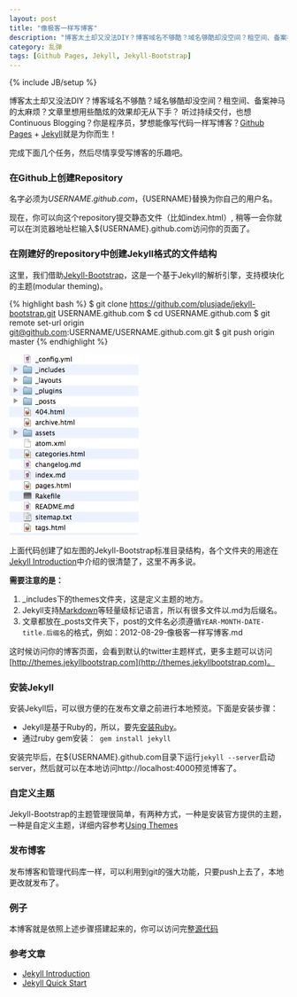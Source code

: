 ```yaml
---
layout: post
title: "像极客一样写博客"
description: "博客太土却又没法DIY？博客域名不够酷？域名够酷却没空间？租空间、备案神马的太麻烦？文章里想用些酷炫的效果却无从下手？听过持续交付，也想Continuous Blogging？你是程序员，梦想能像写代码一样写博客？[Github Pages](http://pages.github.com) + [Jekyll](http://jekyllrb.com)就是为你而生！"
category: 乱弹
tags: [Github Pages, Jekyll, Jekyll-Bootstrap]
---
```

{% include JB/setup %}

博客太土却又没法DIY？博客域名不够酷？域名够酷却没空间？租空间、备案神马的太麻烦？文章里想用些酷炫的效果却无从下手？
听过持续交付，也想Continuous Blogging？你是程序员，梦想能像写代码一样写博客？[Github Pages](http://pages.github.com) + [Jekyll](http://jekyllrb.com)就是为你而生！

完成下面几个任务，然后尽情享受写博客的乐趣吧。

### 在Github上创建Repository

名字必须为${USERNAME}.github.com，${USERNAME}替换为你自己的用户名。

现在，你可以向这个repository提交静态文件（比如index.html）, 稍等一会你就可以在浏览器地址栏输入${USERNAME}.github.com访问你的页面了。

### 在刚建好的repository中创建Jekyll格式的文件结构

这里，我们借助[Jekyll-Bootstrap](http://jekyllbootstrap.com)，这是一个基于Jekyll的解析引擎，支持模块化的主题(modular theming)。

{% highlight bash %}
$ git clone https://github.com/plusjade/jekyll-bootstrap.git USERNAME.github.com
$ cd USERNAME.github.com
$ git remote set-url origin git@github.com:USERNAME/USERNAME.github.com.git
$ git push origin master
{% endhighlight %}

![jekyll-bootstrap-dir-structure](/assets/image/posts/jekyll-bootstrap-dir-structure.png)

上面代码创建了如左图的Jekyll-Bootstrap标准目录结构，各个文件夹的用途在[Jekyll Introduction](http://jekyllbootstrap.com/lessons/jekyll-introduction.html)中介绍的很清楚了，这里不再多说。

**需要注意的是：**

1. \_includes下的themes文件夹，这是定义主题的地方。
2. Jekyll支持[Markdown](http://en.wikipedia.org/wiki/Markdown)等轻量级标记语言，所以有很多文件以.md为后缀名。
3. 文章都放在\_posts文件夹下，post的文件名必须遵循`YEAR-MONTH-DATE-title.后缀名`的格式，例如：2012-08-29-像极客一样写博客.md

这时候访问你的博客页面，会看到默认的twitter主题样式，更多主题可以访问 [http://themes.jekyllbootstrap.com](http://themes.jekyllbootstrap.com)。

### 安装Jekyll

安装Jekyll后，可以很方便的在发布文章之前进行本地预览。下面是安装步骤：

* Jekyll是基于Ruby的，所以，要先[安装Ruby](http://www.ruby-lang.org/en/downloads)。
* 通过ruby gem安装：` gem install jekyll`

安装完毕后，在${USERNAME}.github.com目录下运行`jekyll --server`启动server，然后就可以在本地访问http://localhost:4000预览博客了。

### 自定义主题

Jekyll-Bootstrap的主题管理很简单，有两种方式，一种是安装官方提供的主题，一种是自定义主题，详细内容参考[Using Themes](http://jekyllbootstrap.com/usage/jekyll-theming.html)

### 发布博客

发布博客和管理代码库一样，可以利用到git的强大功能，只要push上去了，本地更改就发布了。

### 例子

本博客就是依照上述步骤搭建起来的，你可以访问完整[源代码](https://github.com/zyzhang/zyzhang.github.com)

### 参考文章
* [Jekyll Introduction](http://jekyllbootstrap.com/lessons/jekyll-introduction.html)
* [Jekyll Quick Start](http://jekyllbootstrap.com/usage/jekyll-quick-start.html)

